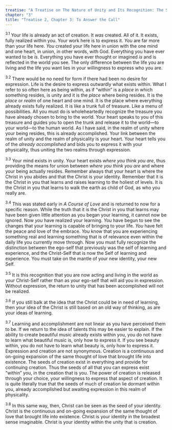 ```yaml
---
treatise: "A Treatise on The Nature of Unity and Its Recognition: The Second Treatise"
chapter: "3"
title: "Treatise 2, Chapter 3: To Answer the Call"
---
```


<sup>3.1</sup> Your life is already an act of creation. It *was*
created. All of it.  It exists, fully realized within you. Your work
here is to express it.  *You* are far more than your life here. *You*
created your life here in union with the one mind and one heart, in
union, in other words, with God. Everything you have ever wanted to be
*is*. Everything you have ever thought or imagined *is* and is reflected
in the world you see. The only difference between the life you are
living and the life you want lies in your willingness to express who you
are. 

<sup>3.2</sup> There would be no need for form if there had been no
desire for expression. Life is the desire to express outwardly what
exists within.  What I refer to so often here as being within, as if
“within” is a *place* in which something resides, is unity and it is the
*place* where being resides. It is the *place* or *realm* of one heart
and one mind. It is the place where everything already exists fully
realized. It is like a trunk full of treasure. Like a menu of
possibilities. All you must do is wholeheartedly recognize the treasure
you have already chosen to bring to the world. Your heart speaks to you
of this treasure and guides you to open the trunk and release it to the
world—to your world—to the human world. As I have said, in the realm of
unity where your being resides, this is already accomplished. Your link
between the realm of unity and the realm of physicality is your heart.
Your heart tells you of the *already accomplished* and bids you to
express it with your physicality, thus uniting the two realms through
expression. 

<sup>3.3</sup> Your mind exists in unity.  Your heart exists *where you
think you are*, thus providing the means for union between *where you
think you are* and where your being actually resides. Remember always
that your heart is where the Christ in you abides and that the Christ is
your identity.  Remember that it is the Christ in you that learns and
raises learning to the holiest of levels.  It is the Christ in you that
learns to walk the earth as child of God, as who you really are. 

<sup>3.4</sup> This was stated early in *A Course of Love* and is
returned to now for a specific reason. While the truth that it is the
Christ in you that learns may have been given little attention as you
began your learning, it cannot now be ignored. Now *you* have realized
your learning. *You* have begun to see the changes that your learning is
capable of bringing to your life. *You* have felt the peace and love of
the embrace. *You* know that you are experiencing something real and
learning something that is of relevance even within the daily life you
currently move through. Now you must fully recognize the distinction
between the ego-self that previously was the self of learning and
experience, and the Christ-Self that is now the Self of learning and
experience. You must take on the mantle of your new identity, your new
Self. 

<sup>3.5</sup> It is this recognition that you are now acting and living
in the world as your Christ-Self rather than as your ego-self that will
aid you in expression. Without expression, the return to unity that has
been accomplished will not be realized. 

<sup>3.6</sup> If you still balk at the idea that the Christ could be in
need of learning, then your idea of the Christ is still based on an old
way of thinking, as are your ideas of learning.

<sup>3.7</sup> Learning and accomplishment are not linear as you have
perceived them to be. If we return to the idea of talents this may be
easier to explain. If the ability to create beautiful music already
exists within you, you do not have to learn what beautiful music is,
only how to express it. If you see beauty within, you do not have to
learn what beauty is, only how to express it. Expression and creation
are not synonymous. Creation is a continuous and on-going expansion of
the same thought of love that brought life into existence. The seeds of
creation exist in everything and provide for continuing creation. Thus
the seeds of all that you can express exist “within” you, in the
creation that is you. The power of creation is released through your
choice, your willingness to express that aspect of creation. It is quite
literally true that the seeds of much of creation lie dormant within
you, already accomplished but awaiting expression in this realm of
physicality. 

<sup>3.8</sup> In this same way, then, Christ can be seen as the seed of
your identity.  Christ is the continuous and on-going expansion of the
same thought of love that brought life into existence. Christ is your
identity in the broadest sense imaginable. Christ is your identity
within the unity that is creation.

